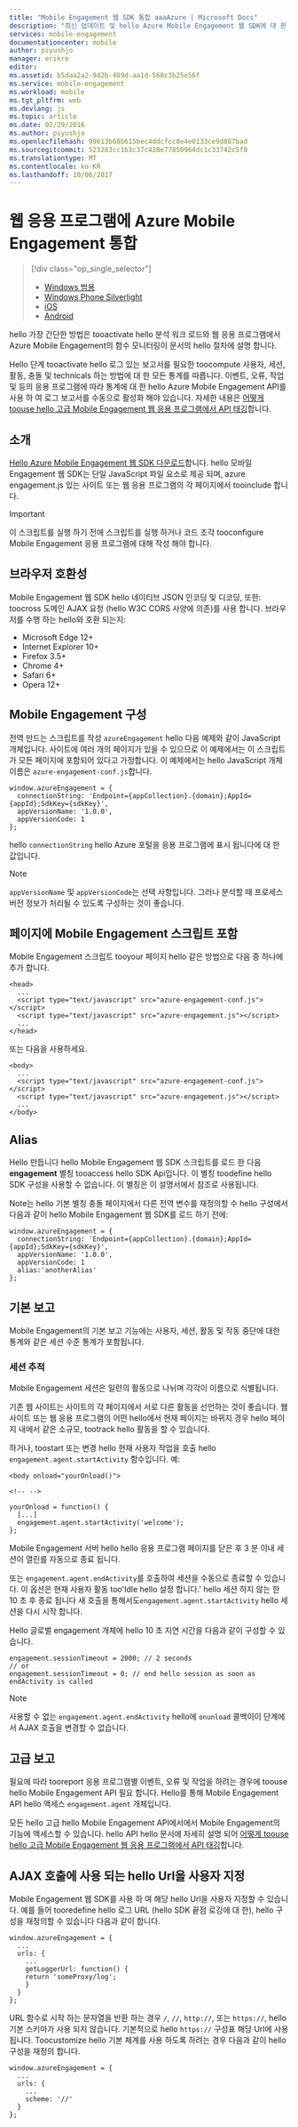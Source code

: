```yaml
---
title: "Mobile Engagement 웹 SDK 통합 aaaAzure | Microsoft Docs"
description: "최신 업데이트 및 hello Azure Mobile Engagement 웹 SDK에 대 한 절차 hello"
services: mobile-engagement
documentationcenter: mobile
author: piyushjo
manager: erikre
editor: 
ms.assetid: b5daa2a2-942b-489d-aa1d-568c3b25e56f
ms.service: mobile-engagement
ms.workload: mobile
ms.tgt_pltfrm: web
ms.devlang: js
ms.topic: article
ms.date: 02/29/2016
ms.author: piyushjo
ms.openlocfilehash: 99613b68b615bec4ddcfcc8e4e0133ce9d887bad
ms.sourcegitcommit: 523283cc1b3c37c428e77850964dc1c33742c5f0
ms.translationtype: MT
ms.contentlocale: ko-KR
ms.lasthandoff: 10/06/2017
---
```

# <a name="integrate-azure-mobile-engagement-in-a-web-application"></a>웹 응용 프로그램에 Azure Mobile Engagement 통합
> [!div class="op_single_selector"]
> * [Windows 범용](mobile-engagement-windows-store-integrate-engagement.md)
> * [Windows Phone Silverlight](mobile-engagement-windows-phone-integrate-engagement.md)
> * [iOS](mobile-engagement-ios-integrate-engagement.md)
> * [Android](mobile-engagement-android-integrate-engagement.md)
> 
> 

hello 가장 간단한 방법은 tooactivate hello 분석 워크 로드와 웹 응용 프로그램에서 Azure Mobile Engagement의 함수 모니터링이 문서의 hello 절차에 설명 합니다.

Hello 단계 tooactivate hello 로그 있는 보고서를 필요한 toocompute 사용자, 세션, 활동, 충돌 및 technicals 하는 방법에 대 한 모든 통계를 따릅니다. 이벤트, 오류, 작업 및 등의 응용 프로그램에 따라 통계에 대 한 hello Azure Mobile Engagement API를 사용 하 여 로그 보고서를 수동으로 활성화 해야 있습니다. 자세한 내용은 [어떻게 toouse hello 고급 Mobile Engagement 웹 응용 프로그램에서 API 태깅](mobile-engagement-web-use-engagement-api.md)합니다.

## <a name="introduction"></a>소개
[Hello Azure Mobile Engagement 웹 SDK 다운로드](http://aka.ms/P7b453)합니다.
hello 모바일 Engagement 웹 SDK는 단일 JavaScript 파일 요소로 제공 되며, azure engagement.js 있는 사이트 또는 웹 응용 프로그램의 각 페이지에서 tooinclude 합니다.

> [!IMPORTANT]
> 이 스크립트를 실행 하기 전에 스크립트를 실행 하거나 코드 조각 tooconfigure Mobile Engagement 응용 프로그램에 대해 작성 해야 합니다.
> 
> 

## <a name="browser-compatibility"></a>브라우저 호환성
Mobile Engagement 웹 SDK hello 네이티브 JSON 인코딩 및 디코딩, 또한: toocross 도메인 AJAX 요청 (hello W3C CORS 사양에 의존)를 사용 합니다. 브라우저를 수행 하는 hello와 호환 되는지:

* Microsoft Edge 12+
* Internet Explorer 10+
* Firefox 3.5+
* Chrome 4+
* Safari 6+
* Opera 12+

## <a name="configure-mobile-engagement"></a>Mobile Engagement 구성
전역 만드는 스크립트를 작성 `azureEngagement` hello 다음 예제와 같이 JavaScript 개체입니다. 사이트에 여러 개의 페이지가 있을 수 있으므로 이 예제에서는 이 스크립트가 모든 페이지에 포함되어 있다고 가정합니다. 이 예제에서는 hello JavaScript 개체 이름은 `azure-engagement-conf.js`합니다.

    window.azureEngagement = {
      connectionString: 'Endpoint={appCollection}.{domain};AppId={appId};SdkKey={sdkKey}',
      appVersionName: '1.0.0',
      appVersionCode: 1
    };

hello `connectionString` hello Azure 포털을 응용 프로그램에 표시 됩니다에 대 한 값입니다.

> [!NOTE]
> `appVersionName` 및 `appVersionCode`는 선택 사항입니다. 그러나 분석할 때 프로세스 버전 정보가 처리될 수 있도록 구성하는 것이 좋습니다.
> 
> 

## <a name="include-mobile-engagement-scripts-in-your-pages"></a>페이지에 Mobile Engagement 스크립트 포함
Mobile Engagement 스크립트 tooyour 페이지 hello 같은 방법으로 다음 중 하나에 추가 합니다.

    <head>
      ...
      <script type="text/javascript" src="azure-engagement-conf.js"></script>
      <script type="text/javascript" src="azure-engagement.js"></script>
      ...
    </head>

또는 다음을 사용하세요.

    <body>
      ...
      <script type="text/javascript" src="azure-engagement-conf.js"></script>
      <script type="text/javascript" src="azure-engagement.js"></script>
      ...
    </body>

## <a name="alias"></a>Alias
Hello 만듭니다 hello Mobile Engagement 웹 SDK 스크립트를 로드 한 다음 **engagement** 별칭 tooaccess hello SDK Api입니다. 이 별칭 toodefine hello SDK 구성을 사용할 수 없습니다. 이 별칭은 이 설명서에서 참조로 사용됩니다.

Note는 hello 기본 별칭 충돌 페이지에서 다른 전역 변수를 재정의할 수 hello 구성에서 다음과 같이 hello Mobile Engagement 웹 SDK를 로드 하기 전에:

    window.azureEngagement = {
      connectionString: 'Endpoint={appCollection}.{domain};AppId={appId};SdkKey={sdkKey}',
      appVersionName: '1.0.0',
      appVersionCode: 1
      alias:'anotherAlias'
    };

## <a name="basic-reporting"></a>기본 보고
Mobile Engagement의 기본 보고 기능에는 사용자, 세션, 활동 및 작동 중단에 대한 통계와 같은 세션 수준 통계가 포함됩니다.

### <a name="session-tracking"></a>세션 추적
Mobile Engagement 세션은 일련의 활동으로 나뉘며 각각이 이름으로 식별됩니다.

기존 웹 사이트는 사이트의 각 페이지에서 서로 다른 활동을 선언하는 것이 좋습니다. 웹 사이트 또는 웹 응용 프로그램의 어떤 hello에서 현재 페이지는 바뀌지 경우 hello 페이지 내에서 같은 소규모, tootrack hello 활동을 할 수 있습니다.

하거나, toostart 또는 변경 hello 현재 사용자 작업을 호출 hello `engagement.agent.startActivity` 함수입니다. 예:

    <body onload="yourOnload()">

    <!-- -->

    yourOnload = function() {
      [...]
      engagement.agent.startActivity('welcome');
    };

Mobile Engagement 서버 hello hello 응용 프로그램 페이지를 닫은 후 3 분 이내 세션이 열린를 자동으로 종료 됩니다.

또는 `engagement.agent.endActivity`를 호출하여 세션을 수동으로 종료할 수 있습니다. 이 옵션은 현재 사용자 활동 too'Idle hello 설정 합니다.'  hello 세션 하지 않는 한 10 초 후 종료 됩니다 새 호출을 통해서도`engagement.agent.startActivity` hello 세션을 다시 시작 합니다.

Hello 글로벌 engagement 개체에 hello 10 초 지연 시간을 다음과 같이 구성할 수 있습니다.

    engagement.sessionTimeout = 2000; // 2 seconds
    // or
    engagement.sessionTimeout = 0; // end hello session as soon as endActivity is called

> [!NOTE]
> 사용할 수 없는 `engagement.agent.endActivity` hello에 `onunload` 콜백이이 단계에서 AJAX 호출을 변경할 수 없습니다.
> 
> 

## <a name="advanced-reporting"></a>고급 보고
필요에 따라 tooreport 응용 프로그램별 이벤트, 오류 및 작업을 하려는 경우에 toouse hello Mobile Engagement API 필요 합니다. Hello를 통해 Mobile Engagement API hello 액세스 `engagement.agent` 개체입니다.

모든 hello 고급 hello Mobile Engagement API에서에서 Mobile Engagement의 기능에 액세스할 수 있습니다. hello API hello 문서에 자세히 설명 되어 [어떻게 toouse hello 고급 Mobile Engagement 웹 응용 프로그램에서 API 태깅](mobile-engagement-web-use-engagement-api.md)합니다.

## <a name="customize-hello-urls-used-for-ajax-calls"></a>AJAX 호출에 사용 되는 hello Url을 사용자 지정
Mobile Engagement 웹 SDK를 사용 하 여 해당 hello Url을 사용자 지정할 수 있습니다. 예를 들어 tooredefine hello 로그 URL (hello SDK 끝점 로깅에 대 한), hello 구성을 재정의할 수 있습니다 다음과 같이 합니다.

    window.azureEngagement = {
      ...
      urls: {
        ...        
        getLoggerUrl: function() {
        return 'someProxy/log';
        }
      }
    };

URL 함수로 시작 하는 문자열을 반환 하는 경우 `/`, `//`, `http://`, 또는 `https://`, hello 기본 스키마가 사용 되지 않습니다. 기본적으로 hello `https://` 구성표 해당 Url에 사용 됩니다. Toocustomize hello 기본 체계를 사용 하도록 하려는 경우 다음과 같이 hello 구성을 재정의 합니다.

    window.azureEngagement = {
      ...
      urls: {
        ...         
        scheme: '//'
      }
    };
